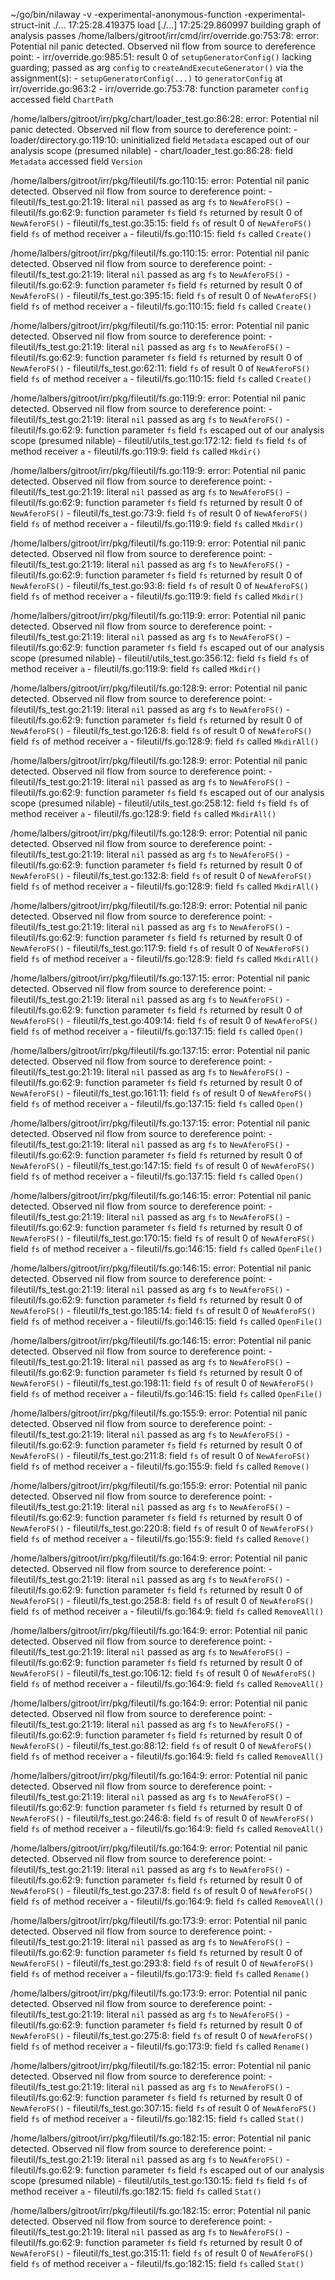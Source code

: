 ~/go/bin/nilaway  -v -experimental-anonymous-function  -experimental-struct-init ./...
17:25:28.419375 load [./...]
17:25:29.860997 building graph of analysis passes
/home/lalbers/gitroot/irr/cmd/irr/override.go:753:78: error: Potential nil panic detected. Observed nil flow from source to dereference point: 
	- irr/override.go:985:51: result 0 of `setupGeneratorConfig()` lacking guarding; passed as arg `config` to `createAndExecuteGenerator()` via the assignment(s):
		- `setupGeneratorConfig(...)` to `generatorConfig` at irr/override.go:963:2
	- irr/override.go:753:78: function parameter `config` accessed field `ChartPath`

/home/lalbers/gitroot/irr/pkg/chart/loader_test.go:86:28: error: Potential nil panic detected. Observed nil flow from source to dereference point: 
	- loader/directory.go:119:10: uninitialized field `Metadata` escaped out of our analysis scope (presumed nilable)
	- chart/loader_test.go:86:28: field `Metadata` accessed field `Version`

/home/lalbers/gitroot/irr/pkg/fileutil/fs.go:110:15: error: Potential nil panic detected. Observed nil flow from source to dereference point: 
	- fileutil/fs_test.go:21:19: literal `nil` passed as arg `fs` to `NewAferoFS()`
	- fileutil/fs.go:62:9: function parameter `fs` field `fs` returned by result 0 of `NewAferoFS()`
	- fileutil/fs_test.go:35:15: field `fs` of result 0 of `NewAferoFS()` field `fs` of method receiver `a`
	- fileutil/fs.go:110:15: field `fs` called `Create()`

/home/lalbers/gitroot/irr/pkg/fileutil/fs.go:110:15: error: Potential nil panic detected. Observed nil flow from source to dereference point: 
	- fileutil/fs_test.go:21:19: literal `nil` passed as arg `fs` to `NewAferoFS()`
	- fileutil/fs.go:62:9: function parameter `fs` field `fs` returned by result 0 of `NewAferoFS()`
	- fileutil/fs_test.go:395:15: field `fs` of result 0 of `NewAferoFS()` field `fs` of method receiver `a`
	- fileutil/fs.go:110:15: field `fs` called `Create()`

/home/lalbers/gitroot/irr/pkg/fileutil/fs.go:110:15: error: Potential nil panic detected. Observed nil flow from source to dereference point: 
	- fileutil/fs_test.go:21:19: literal `nil` passed as arg `fs` to `NewAferoFS()`
	- fileutil/fs.go:62:9: function parameter `fs` field `fs` returned by result 0 of `NewAferoFS()`
	- fileutil/fs_test.go:62:11: field `fs` of result 0 of `NewAferoFS()` field `fs` of method receiver `a`
	- fileutil/fs.go:110:15: field `fs` called `Create()`

/home/lalbers/gitroot/irr/pkg/fileutil/fs.go:119:9: error: Potential nil panic detected. Observed nil flow from source to dereference point: 
	- fileutil/fs_test.go:21:19: literal `nil` passed as arg `fs` to `NewAferoFS()`
	- fileutil/fs.go:62:9: function parameter `fs` field `fs` escaped out of our analysis scope (presumed nilable)
	- fileutil/utils_test.go:172:12: field `fs` field `fs` of method receiver `a`
	- fileutil/fs.go:119:9: field `fs` called `Mkdir()`

/home/lalbers/gitroot/irr/pkg/fileutil/fs.go:119:9: error: Potential nil panic detected. Observed nil flow from source to dereference point: 
	- fileutil/fs_test.go:21:19: literal `nil` passed as arg `fs` to `NewAferoFS()`
	- fileutil/fs.go:62:9: function parameter `fs` field `fs` returned by result 0 of `NewAferoFS()`
	- fileutil/fs_test.go:73:9: field `fs` of result 0 of `NewAferoFS()` field `fs` of method receiver `a`
	- fileutil/fs.go:119:9: field `fs` called `Mkdir()`

/home/lalbers/gitroot/irr/pkg/fileutil/fs.go:119:9: error: Potential nil panic detected. Observed nil flow from source to dereference point: 
	- fileutil/fs_test.go:21:19: literal `nil` passed as arg `fs` to `NewAferoFS()`
	- fileutil/fs.go:62:9: function parameter `fs` field `fs` returned by result 0 of `NewAferoFS()`
	- fileutil/fs_test.go:93:8: field `fs` of result 0 of `NewAferoFS()` field `fs` of method receiver `a`
	- fileutil/fs.go:119:9: field `fs` called `Mkdir()`

/home/lalbers/gitroot/irr/pkg/fileutil/fs.go:119:9: error: Potential nil panic detected. Observed nil flow from source to dereference point: 
	- fileutil/fs_test.go:21:19: literal `nil` passed as arg `fs` to `NewAferoFS()`
	- fileutil/fs.go:62:9: function parameter `fs` field `fs` escaped out of our analysis scope (presumed nilable)
	- fileutil/utils_test.go:356:12: field `fs` field `fs` of method receiver `a`
	- fileutil/fs.go:119:9: field `fs` called `Mkdir()`

/home/lalbers/gitroot/irr/pkg/fileutil/fs.go:128:9: error: Potential nil panic detected. Observed nil flow from source to dereference point: 
	- fileutil/fs_test.go:21:19: literal `nil` passed as arg `fs` to `NewAferoFS()`
	- fileutil/fs.go:62:9: function parameter `fs` field `fs` returned by result 0 of `NewAferoFS()`
	- fileutil/fs_test.go:126:8: field `fs` of result 0 of `NewAferoFS()` field `fs` of method receiver `a`
	- fileutil/fs.go:128:9: field `fs` called `MkdirAll()`

/home/lalbers/gitroot/irr/pkg/fileutil/fs.go:128:9: error: Potential nil panic detected. Observed nil flow from source to dereference point: 
	- fileutil/fs_test.go:21:19: literal `nil` passed as arg `fs` to `NewAferoFS()`
	- fileutil/fs.go:62:9: function parameter `fs` field `fs` escaped out of our analysis scope (presumed nilable)
	- fileutil/utils_test.go:258:12: field `fs` field `fs` of method receiver `a`
	- fileutil/fs.go:128:9: field `fs` called `MkdirAll()`

/home/lalbers/gitroot/irr/pkg/fileutil/fs.go:128:9: error: Potential nil panic detected. Observed nil flow from source to dereference point: 
	- fileutil/fs_test.go:21:19: literal `nil` passed as arg `fs` to `NewAferoFS()`
	- fileutil/fs.go:62:9: function parameter `fs` field `fs` returned by result 0 of `NewAferoFS()`
	- fileutil/fs_test.go:132:8: field `fs` of result 0 of `NewAferoFS()` field `fs` of method receiver `a`
	- fileutil/fs.go:128:9: field `fs` called `MkdirAll()`

/home/lalbers/gitroot/irr/pkg/fileutil/fs.go:128:9: error: Potential nil panic detected. Observed nil flow from source to dereference point: 
	- fileutil/fs_test.go:21:19: literal `nil` passed as arg `fs` to `NewAferoFS()`
	- fileutil/fs.go:62:9: function parameter `fs` field `fs` returned by result 0 of `NewAferoFS()`
	- fileutil/fs_test.go:117:9: field `fs` of result 0 of `NewAferoFS()` field `fs` of method receiver `a`
	- fileutil/fs.go:128:9: field `fs` called `MkdirAll()`

/home/lalbers/gitroot/irr/pkg/fileutil/fs.go:137:15: error: Potential nil panic detected. Observed nil flow from source to dereference point: 
	- fileutil/fs_test.go:21:19: literal `nil` passed as arg `fs` to `NewAferoFS()`
	- fileutil/fs.go:62:9: function parameter `fs` field `fs` returned by result 0 of `NewAferoFS()`
	- fileutil/fs_test.go:409:14: field `fs` of result 0 of `NewAferoFS()` field `fs` of method receiver `a`
	- fileutil/fs.go:137:15: field `fs` called `Open()`

/home/lalbers/gitroot/irr/pkg/fileutil/fs.go:137:15: error: Potential nil panic detected. Observed nil flow from source to dereference point: 
	- fileutil/fs_test.go:21:19: literal `nil` passed as arg `fs` to `NewAferoFS()`
	- fileutil/fs.go:62:9: function parameter `fs` field `fs` returned by result 0 of `NewAferoFS()`
	- fileutil/fs_test.go:161:11: field `fs` of result 0 of `NewAferoFS()` field `fs` of method receiver `a`
	- fileutil/fs.go:137:15: field `fs` called `Open()`

/home/lalbers/gitroot/irr/pkg/fileutil/fs.go:137:15: error: Potential nil panic detected. Observed nil flow from source to dereference point: 
	- fileutil/fs_test.go:21:19: literal `nil` passed as arg `fs` to `NewAferoFS()`
	- fileutil/fs.go:62:9: function parameter `fs` field `fs` returned by result 0 of `NewAferoFS()`
	- fileutil/fs_test.go:147:15: field `fs` of result 0 of `NewAferoFS()` field `fs` of method receiver `a`
	- fileutil/fs.go:137:15: field `fs` called `Open()`

/home/lalbers/gitroot/irr/pkg/fileutil/fs.go:146:15: error: Potential nil panic detected. Observed nil flow from source to dereference point: 
	- fileutil/fs_test.go:21:19: literal `nil` passed as arg `fs` to `NewAferoFS()`
	- fileutil/fs.go:62:9: function parameter `fs` field `fs` returned by result 0 of `NewAferoFS()`
	- fileutil/fs_test.go:170:15: field `fs` of result 0 of `NewAferoFS()` field `fs` of method receiver `a`
	- fileutil/fs.go:146:15: field `fs` called `OpenFile()`

/home/lalbers/gitroot/irr/pkg/fileutil/fs.go:146:15: error: Potential nil panic detected. Observed nil flow from source to dereference point: 
	- fileutil/fs_test.go:21:19: literal `nil` passed as arg `fs` to `NewAferoFS()`
	- fileutil/fs.go:62:9: function parameter `fs` field `fs` returned by result 0 of `NewAferoFS()`
	- fileutil/fs_test.go:185:14: field `fs` of result 0 of `NewAferoFS()` field `fs` of method receiver `a`
	- fileutil/fs.go:146:15: field `fs` called `OpenFile()`

/home/lalbers/gitroot/irr/pkg/fileutil/fs.go:146:15: error: Potential nil panic detected. Observed nil flow from source to dereference point: 
	- fileutil/fs_test.go:21:19: literal `nil` passed as arg `fs` to `NewAferoFS()`
	- fileutil/fs.go:62:9: function parameter `fs` field `fs` returned by result 0 of `NewAferoFS()`
	- fileutil/fs_test.go:198:11: field `fs` of result 0 of `NewAferoFS()` field `fs` of method receiver `a`
	- fileutil/fs.go:146:15: field `fs` called `OpenFile()`

/home/lalbers/gitroot/irr/pkg/fileutil/fs.go:155:9: error: Potential nil panic detected. Observed nil flow from source to dereference point: 
	- fileutil/fs_test.go:21:19: literal `nil` passed as arg `fs` to `NewAferoFS()`
	- fileutil/fs.go:62:9: function parameter `fs` field `fs` returned by result 0 of `NewAferoFS()`
	- fileutil/fs_test.go:211:8: field `fs` of result 0 of `NewAferoFS()` field `fs` of method receiver `a`
	- fileutil/fs.go:155:9: field `fs` called `Remove()`

/home/lalbers/gitroot/irr/pkg/fileutil/fs.go:155:9: error: Potential nil panic detected. Observed nil flow from source to dereference point: 
	- fileutil/fs_test.go:21:19: literal `nil` passed as arg `fs` to `NewAferoFS()`
	- fileutil/fs.go:62:9: function parameter `fs` field `fs` returned by result 0 of `NewAferoFS()`
	- fileutil/fs_test.go:220:8: field `fs` of result 0 of `NewAferoFS()` field `fs` of method receiver `a`
	- fileutil/fs.go:155:9: field `fs` called `Remove()`

/home/lalbers/gitroot/irr/pkg/fileutil/fs.go:164:9: error: Potential nil panic detected. Observed nil flow from source to dereference point: 
	- fileutil/fs_test.go:21:19: literal `nil` passed as arg `fs` to `NewAferoFS()`
	- fileutil/fs.go:62:9: function parameter `fs` field `fs` returned by result 0 of `NewAferoFS()`
	- fileutil/fs_test.go:258:8: field `fs` of result 0 of `NewAferoFS()` field `fs` of method receiver `a`
	- fileutil/fs.go:164:9: field `fs` called `RemoveAll()`

/home/lalbers/gitroot/irr/pkg/fileutil/fs.go:164:9: error: Potential nil panic detected. Observed nil flow from source to dereference point: 
	- fileutil/fs_test.go:21:19: literal `nil` passed as arg `fs` to `NewAferoFS()`
	- fileutil/fs.go:62:9: function parameter `fs` field `fs` returned by result 0 of `NewAferoFS()`
	- fileutil/fs_test.go:106:12: field `fs` of result 0 of `NewAferoFS()` field `fs` of method receiver `a`
	- fileutil/fs.go:164:9: field `fs` called `RemoveAll()`

/home/lalbers/gitroot/irr/pkg/fileutil/fs.go:164:9: error: Potential nil panic detected. Observed nil flow from source to dereference point: 
	- fileutil/fs_test.go:21:19: literal `nil` passed as arg `fs` to `NewAferoFS()`
	- fileutil/fs.go:62:9: function parameter `fs` field `fs` returned by result 0 of `NewAferoFS()`
	- fileutil/fs_test.go:88:12: field `fs` of result 0 of `NewAferoFS()` field `fs` of method receiver `a`
	- fileutil/fs.go:164:9: field `fs` called `RemoveAll()`

/home/lalbers/gitroot/irr/pkg/fileutil/fs.go:164:9: error: Potential nil panic detected. Observed nil flow from source to dereference point: 
	- fileutil/fs_test.go:21:19: literal `nil` passed as arg `fs` to `NewAferoFS()`
	- fileutil/fs.go:62:9: function parameter `fs` field `fs` returned by result 0 of `NewAferoFS()`
	- fileutil/fs_test.go:246:8: field `fs` of result 0 of `NewAferoFS()` field `fs` of method receiver `a`
	- fileutil/fs.go:164:9: field `fs` called `RemoveAll()`

/home/lalbers/gitroot/irr/pkg/fileutil/fs.go:164:9: error: Potential nil panic detected. Observed nil flow from source to dereference point: 
	- fileutil/fs_test.go:21:19: literal `nil` passed as arg `fs` to `NewAferoFS()`
	- fileutil/fs.go:62:9: function parameter `fs` field `fs` returned by result 0 of `NewAferoFS()`
	- fileutil/fs_test.go:237:8: field `fs` of result 0 of `NewAferoFS()` field `fs` of method receiver `a`
	- fileutil/fs.go:164:9: field `fs` called `RemoveAll()`

/home/lalbers/gitroot/irr/pkg/fileutil/fs.go:173:9: error: Potential nil panic detected. Observed nil flow from source to dereference point: 
	- fileutil/fs_test.go:21:19: literal `nil` passed as arg `fs` to `NewAferoFS()`
	- fileutil/fs.go:62:9: function parameter `fs` field `fs` returned by result 0 of `NewAferoFS()`
	- fileutil/fs_test.go:293:8: field `fs` of result 0 of `NewAferoFS()` field `fs` of method receiver `a`
	- fileutil/fs.go:173:9: field `fs` called `Rename()`

/home/lalbers/gitroot/irr/pkg/fileutil/fs.go:173:9: error: Potential nil panic detected. Observed nil flow from source to dereference point: 
	- fileutil/fs_test.go:21:19: literal `nil` passed as arg `fs` to `NewAferoFS()`
	- fileutil/fs.go:62:9: function parameter `fs` field `fs` returned by result 0 of `NewAferoFS()`
	- fileutil/fs_test.go:275:8: field `fs` of result 0 of `NewAferoFS()` field `fs` of method receiver `a`
	- fileutil/fs.go:173:9: field `fs` called `Rename()`

/home/lalbers/gitroot/irr/pkg/fileutil/fs.go:182:15: error: Potential nil panic detected. Observed nil flow from source to dereference point: 
	- fileutil/fs_test.go:21:19: literal `nil` passed as arg `fs` to `NewAferoFS()`
	- fileutil/fs.go:62:9: function parameter `fs` field `fs` returned by result 0 of `NewAferoFS()`
	- fileutil/fs_test.go:307:15: field `fs` of result 0 of `NewAferoFS()` field `fs` of method receiver `a`
	- fileutil/fs.go:182:15: field `fs` called `Stat()`

/home/lalbers/gitroot/irr/pkg/fileutil/fs.go:182:15: error: Potential nil panic detected. Observed nil flow from source to dereference point: 
	- fileutil/fs_test.go:21:19: literal `nil` passed as arg `fs` to `NewAferoFS()`
	- fileutil/fs.go:62:9: function parameter `fs` field `fs` escaped out of our analysis scope (presumed nilable)
	- fileutil/utils_test.go:130:15: field `fs` field `fs` of method receiver `a`
	- fileutil/fs.go:182:15: field `fs` called `Stat()`

/home/lalbers/gitroot/irr/pkg/fileutil/fs.go:182:15: error: Potential nil panic detected. Observed nil flow from source to dereference point: 
	- fileutil/fs_test.go:21:19: literal `nil` passed as arg `fs` to `NewAferoFS()`
	- fileutil/fs.go:62:9: function parameter `fs` field `fs` returned by result 0 of `NewAferoFS()`
	- fileutil/fs_test.go:315:11: field `fs` of result 0 of `NewAferoFS()` field `fs` of method receiver `a`
	- fileutil/fs.go:182:15: field `fs` called `Stat()`

